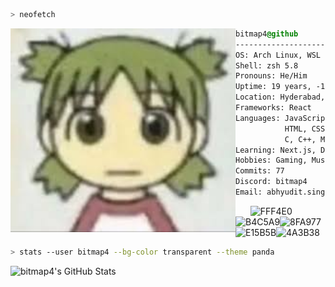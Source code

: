 ```zsh
> neofetch
```

<img align="left" src="https://raw.githubusercontent.com/BitMap4/BitMap4/refs/heads/master/yotsuba.jpg" alt="yotsuba.jpg" width="360" /> 

```css
bitmap4@github
-------------------------
OS: Arch Linux, WSL Ubuntu on Windows 11, iOS
Shell: zsh 5.8
Pronouns: He/Him
Uptime: 19 years, -1 months, 19 days
Location: Hyderabad, IN
Frameworks: React
Languages: JavaScript, TypeScript,
           HTML, CSS, SQL, Python,
           C, C++, MarkDown, LaTeX,
Learning: Next.js, Dart
Hobbies: Gaming, Music
Commits: 77
Discord: bitmap4
Email: abhyudit.singh@research.iiit.ac.in
```

  &nbsp; &nbsp; &nbsp;
  ![FFF4E0](https://dummyimage.com/20x25/FFF4E0/FFF4E0)![B4C5A9](https://dummyimage.com/20x25/B4C5A9/B4C5A9)![8FA977](https://dummyimage.com/20x25/8FA977/8FA977)![E15B5B](https://dummyimage.com/20x25/E15B5B/E15B5B)![4A3B38](https://dummyimage.com/20x25/4A3B38/4A3B38)


```zsh
> stats --user bitmap4 --bg-color transparent --theme panda
```

![bitmap4's GitHub Stats](https://github-readme-stats.vercel.app/api?username=bitmap4&show_icons=true&theme=panda&bg_color=00000000)
<!-- <img align="left" src="https://github-readme-stats.vercel.app/api?username=bitmap4&show_icons=true&theme=tokyonight&theme=transparent" alt="bitmap4's GitHub Stats" width="400" /> -->

<!-- <img align="left" src="https://github-readme-stats.vercel.app/api/top-langs/?username=bitmap4&layout=compact&theme=tokyonight&bg_color=000000" alt="bitmap4's Top Languages" width="400" /> -->

